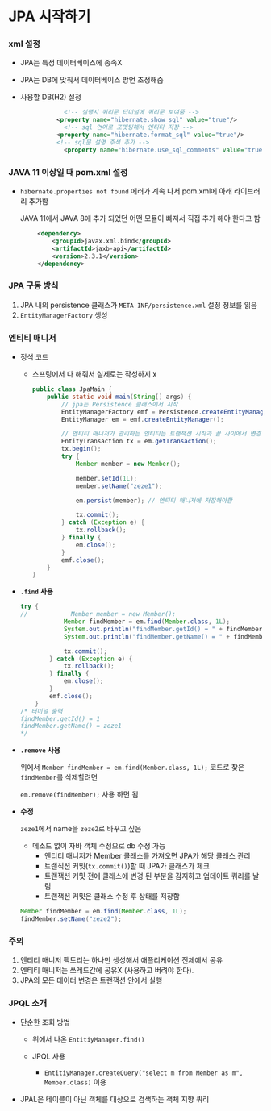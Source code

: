 # JPA 시작하기



### xml 설정

- JPA는 특정 데이터베이스에 종속X

- JPA는 DB에 맞춰서 데이터베이스 방언 조정해줌

- 사용할 DB(H2) 설정

  ```xml
              <!-- 실행시 쿼리문 터미널에 쿼리문 보여줌 -->
  			<property name="hibernate.show_sql" value="true"/>
              <!-- sql 언어로 포맷팅해서 엔티티 저장 -->
  			<property name="hibernate.format_sql" value="true"/>
  			<!-- sql문 설명 주석 추가 -->
              <property name="hibernate.use_sql_comments" value="true"/>
  ```



### JAVA 11 이상일 때 pom.xml 설정

- `hibernate.properties not found` 에러가 계속 나서 pom.xml에 아래 라이브러리 추가함

  JAVA 11에서 JAVA 8에 추가 되었던 어떤 모듈이 빠져서 직접 추가 해야 한다고 함

```xml
        <dependency>
            <groupId>javax.xml.bind</groupId>
            <artifactId>jaxb-api</artifactId>
            <version>2.3.1</version>
        </dependency>
```



### JPA 구동 방식

1. JPA 내의 persistence 클래스가 `META-INF/persistence.xml` 설정 정보를 읽음
2. `EntityManagerFactory` 생성



### 엔티티 매니저

- 정석 코드

  - 스프링에서 다 해줘서 실제로는 작성하지 x

    ```java
    public class JpaMain {
        public static void main(String[] args) {
            // jpa는 Persistence 클래스에서 시작
            EntityManagerFactory emf = Persistence.createEntityManagerFactory("hello");// unit name 받기
            EntityManager em = emf.createEntityManager();
    
            // 엔티티 매니저가 관리하는 엔티티는 트랜잭션 시작과 끝 사이에서 변경 되어야 함
            EntityTransaction tx = em.getTransaction();
            tx.begin();
            try {
                Member member = new Member();
    
                member.setId(1L);
                member.setName("zeze1");
    
                em.persist(member); // 엔티티 매니저에 저장해야함
    
                tx.commit();
            } catch (Exception e) {
                tx.rollback();
            } finally {
                em.close();
            }
            emf.close();
        }
    }
    ```

- **`.find` 사용**

  ```java
  try {
  //            Member member = new Member();
              Member findMember = em.find(Member.class, 1L);
              System.out.println("findMember.getId() = " + findMember.getId());
              System.out.println("findMember.getName() = " + findMember.getName());
  
              tx.commit();
          } catch (Exception e) {
              tx.rollback();
          } finally {
              em.close();
          }
          emf.close();
      }
  /* 터미널 출력
  findMember.getId() = 1
  findMember.getName() = zeze1
  */
  ```

- **`.remove` 사용**

  위에서 `Member findMember = em.find(Member.class, 1L);` 코드로 찾은 `findMember`를 삭제할려면

  `em.remove(findMember);` 사용 하면 됨

- **수정**

  `zeze1`에서 name을 `zeze2`로 바꾸고 싶음

  - 메소드 없이 자바 객체 수정으로 db 수정 가능
    - 엔티티 매니저가 Member 클래스를 가져오면 JPA가 해당 클래스 관리
    - 트랜직션 커밋(`tx.commit()`)할 때 JPA가 클래스가 체크
    - 트랜잭션 커밋 전에 클래스에 변경 된 부분을 감지하고 업데이트 쿼리를 날림
    - 트랜잭션 커밋은 클래스 수정 후 상태를 저장함

  ```java
  Member findMember = em.find(Member.class, 1L);
  findMember.setName("zeze2");
  ```



### 주의

1. 엔티티 매니저 팩토리는 하나만 생성해서 애플리케이션 전체에서 공유
2. 엔티티 매니저는 쓰레드간에 공유X (사용하고 버려야 한다).
3. JPA의 모든 데이터 변경은 트랜잭션 안에서 실행



### JPQL 소개

- 단순한 조회 방법

  - 위에서 나온 `EntitiyManager.find()` 

  - JPQL 사용
    - `EntitiyManager.createQuery("select m from Member as m", Member.class)` 이용

- JPAL은 테이블이 아닌 객체를 대상으로 검색하는 객체 지향 쿼리







